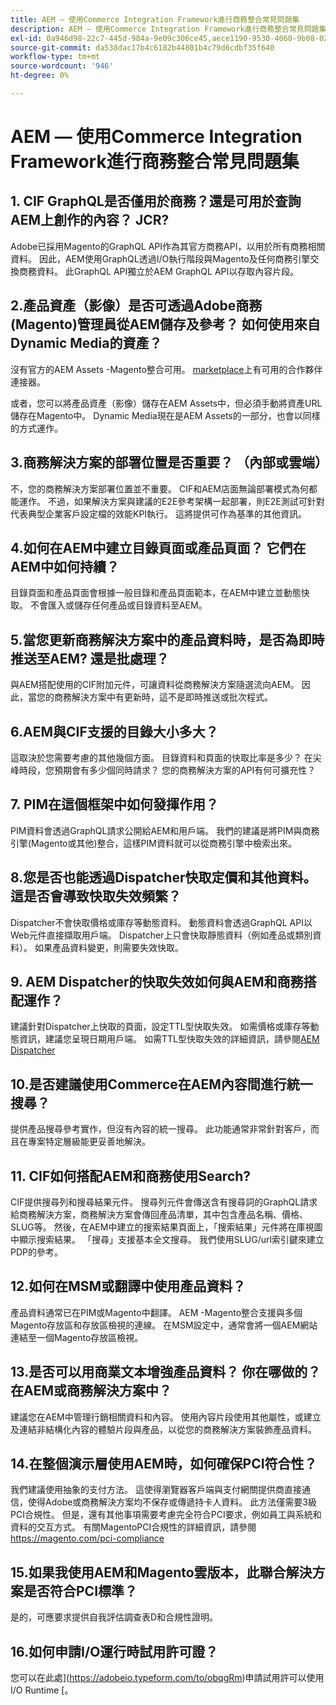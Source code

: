 ```yaml
---
title: AEM — 使用Commerce Integration Framework進行商務整合常見問題集
description: AEM — 使用Commerce Integration Framework進行商務整合常見問題集
exl-id: 0a946d98-22c7-445d-984a-9e09c306ce45,aece1190-9530-4060-9b08-022da7068987
source-git-commit: da538dac17b4c6182b44801b4c79d6cdbf35f640
workflow-type: tm+mt
source-wordcount: '946'
ht-degree: 0%

---
```


# AEM — 使用Commerce Integration Framework進行商務整合常見問題集

## 1. CIF GraphQL是否僅用於商務？還是可用於查詢AEM上創作的內容？ JCR?

Adobe已採用Magento的GraphQL API作為其官方商務API，以用於所有商務相關資料。 因此，AEM使用GraphQL透過I/O執行階段與Magento及任何商務引擎交換商務資料。 此GraphQL API獨立於AEM GraphQL API以存取內容片段。

## 2.產品資產（影像）是否可透過Adobe商務(Magento)管理員從AEM儲存及參考？ 如何使用來自Dynamic Media的資產？

沒有官方的AEM Assets -Magento整合可用。 [marketplace](https://marketplace.magento.com/bounteous-dam.html)上有可用的合作夥伴連接器。

或者，您可以將產品資產（影像）儲存在AEM Assets中，但必須手動將資產URL儲存在Magento中。 Dynamic Media現在是AEM Assets的一部分，也會以同樣的方式運作。

## 3.商務解決方案的部署位置是否重要？ （內部或雲端）

不，您的商務解決方案部署位置並不重要。 CIF和AEM店面無論部署模式為何都能運作。 不過，如果解決方案與建議的E2E參考架構一起部署，則E2E測試可針對代表典型企業客戶設定檔的效能KPI執行。 這將提供可作為基準的其他資訊。

## 4.如何在AEM中建立目錄頁面或產品頁面？ 它們在AEM中如何持續？

目錄頁面和產品頁面會根據一般目錄和產品頁面範本，在AEM中建立並動態快取。 不會匯入或儲存任何產品或目錄資料至AEM。

## 5.當您更新商務解決方案中的產品資料時，是否為即時推送至AEM? 還是批處理？

與AEM搭配使用的CIF附加元件，可讓資料從商務解決方案隨選流向AEM。 因此，當您的商務解決方案中有更新時，這不是即時推送或批次程式。

## 6.AEM與CIF支援的目錄大小多大？

這取決於您需要考慮的其他幾個方面。 目錄資料和頁面的快取比率是多少？ 在尖峰時段，您預期會有多少個同時請求？ 您的商務解決方案的API有何可擴充性？

## 7. PIM在這個框架中如何發揮作用？

PIM資料會透過GraphQL請求公開給AEM和用戶端。 我們的建議是將PIM與商務引擎(Magento或其他)整合，這樣PIM資料就可以從商務引擎中檢索出來。

## 8.您是否也能透過Dispatcher快取定價和其他資料。 這是否會導致快取失效頻繁？

Dispatcher不會快取價格或庫存等動態資料。 動態資料會透過GraphQL API以Web元件直接擷取用戶端。 Dispatcher上只會快取靜態資料（例如產品或類別資料）。 如果產品資料變更，則需要失效快取。

## 9. AEM Dispatcher的快取失效如何與AEM和商務搭配運作？

建議針對Dispatcher上快取的頁面，設定TTL型快取失效。 如需價格或庫存等動態資訊，建議您呈現日期用戶端。 如需TTL型快取失效的詳細資訊，請參閱[AEM Dispatcher](https://helpx.adobe.com/experience-manager/kb/optimizing-the-dispatcher-cache.html)

## 10.是否建議使用Commerce在AEM內容間進行統一搜尋？

提供產品搜尋參考實作，但沒有內容的統一搜尋。 此功能通常非常針對客戶，而且在專案特定層級能更妥善地解決。

## 11. CIF如何搭配AEM和商務使用Search?

CIF提供搜尋列和搜尋結果元件。 搜尋列元件會傳送含有搜尋詞的GraphQL請求給商務解決方案，商務解決方案會傳回產品清單，其中包含產品名稱、價格、SLUG等。 然後，在AEM中建立的搜索結果頁面上，「搜索結果」元件將在庫視圖中顯示搜索結果。 「搜尋」支援基本全文搜尋。 我們使用SLUG/url索引鍵來建立PDP的參考。

## 12.如何在MSM或翻譯中使用產品資料？

產品資料通常已在PIM或Magento中翻譯。 AEM -Magento整合支援與多個Magento存放區和存放區檢視的連線。 在MSM設定中，通常會將一個AEM網站連結至一個Magento存放區檢視。

## 13.是否可以用商業文本增強產品資料？ 你在哪做的？ 在AEM或商務解決方案中？

建議您在AEM中管理行銷相關資料和內容。 使用內容片段使用其他屬性，或建立及連結非結構化內容的體驗片段與產品，以從您的商務解決方案裝飾產品資料。

## 14.在整個演示層使用AEM時，如何確保PCI符合性？

我們建議使用抽象的支付方法。 這使得瀏覽器客戶端與支付網關提供商直接通信，使得Adobe或商務解決方案均不保存或傳遞持卡人資料。 此方法僅需要3級PCI合規性。 但是，還有其他事項需要考慮完全符合PCI要求，例如員工與系統和資料的交互方式。 有關MagentoPCI合規性的詳細資訊，請參閱<https://magento.com/pci-compliance>

## 15.如果我使用AEM和Magento雲版本，此聯合解決方案是否符合PCI標準？

是的，可應要求提供自我評估調查表D和合規性證明。

## 16.如何申請I/O運行時試用許可證？

您可以在此處](https://adobeio.typeform.com/to/obqgRm)申請試用許可以使用I/O Runtime [。
